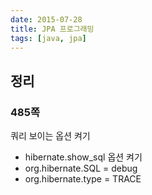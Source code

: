 ```yaml
---
date: 2015-07-28
title: JPA 프로그래밍
tags: [java, jpa]
---
```


## 정리
### 485쪽
쿼리 보이는 옵션 켜기

- hibernate.show_sql 옵션 켜기
- org.hibernate.SQL = debug
- org.hibernate.type = TRACE

